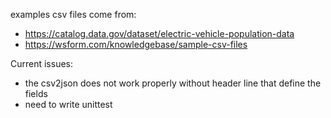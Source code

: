 examples csv files come from:
  - https://catalog.data.gov/dataset/electric-vehicle-population-data
  - https://wsform.com/knowledgebase/sample-csv-files

Current issues:
 - the csv2json does not work properly without header line that define the fields
 - need to write unittest
